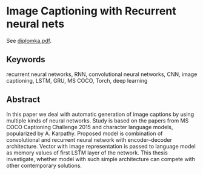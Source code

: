 # Image Captioning with Recurrent neural nets

See [diplomka.pdf](diplomka.pdf).

## Keywords
recurrent neural networks, RNN, convolutional neural networks, CNN, image captioning, LSTM, GRU, MS COCO, Torch, deep learning

## Abstract
In this paper we deal with automatic generation of image captions by using multiple kinds of neural networks. Study is based on the papers from MS COCO Captioning Challenge 2015 and character language models, popularized by A. Karpathy. Proposed model is combination of convolutional and recurrent neural network with encoder–decoder architecture. Vector with image representation is passed to language model as memory values of first LSTM layer of the network. This thesis investigate, whether model with such simple architecture can compete with other contemporary solutions.

